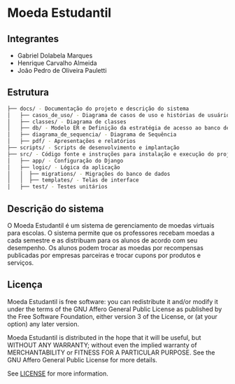 # Moeda Estudantil

## Integrantes

* Gabriel Dolabela Marques
* Henrique Carvalho Almeida
* João Pedro de Oliveira Pauletti

## Estrutura

```bash
├── docs/ - Documentação do projeto e descrição do sistema
│   ├── casos_de_uso/ - Diagrama de casos de uso e histórias de usuário
│   ├── classes/ - Diagrama de classes
│   ├── db/ - Modelo ER e Definição da estratégia de acesso ao banco de dados
│   ├── diagrama_de_sequencia/ - Diagrama de Sequência
│   ├── pdf/ - Apresentações e relatórios
├── scripts/ - Scripts de desenvolvimento e implantação
├── src/ - Código fonte e instruções para instalação e execução do projeto
│   ├── app/ - Configuração do Django
│   ├── logic/ - Lógica da aplicação
│   │  ├── migrations/ - Migrações do banco de dados
│   │  ├── templates/ - Telas de interface
│   ├── test/ - Testes unitários
```

## Descrição do sistema

O Moeda Estudantil é um sistema de gerenciamento de moedas virtuais para escolas. O sistema permite que os professores recebam moedas a cada semestre e as distribuam para os alunos de acordo com seu desempenho. Os alunos podem trocar as moedas por recompensas publicadas por empresas parceiras e trocar cupons por produtos e serviços.

## Licença

Moeda Estudantil is free software: you can redistribute it and/or modify it under the terms of the GNU Affero General Public License as published by the Free Software Foundation, either version 3 of the License, or (at your option) any later version.

Moeda Estudantil is distributed in the hope that it will be useful, but WITHOUT ANY WARRANTY; without even the implied warranty of MERCHANTABILITY or FITNESS FOR A PARTICULAR PURPOSE. See the GNU Affero General Public License for more details.

See [LICENSE](LICENSE) for more information.
